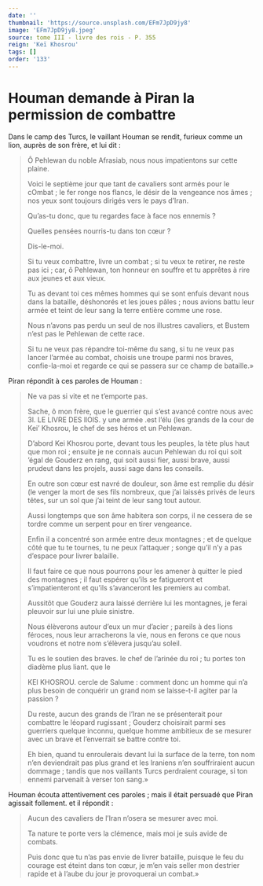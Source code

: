 ```yaml
---
date: ''
thumbnail: 'https://source.unsplash.com/EFm7JpD9jy8'
image: 'EFm7JpD9jy8.jpeg'
source: tome III - livre des rois - P. 355
reign: 'Keï Khosrou'
tags: []
order: '133'
---
```


# Houman demande à Piran la permission de combattre

Dans le camp des Turcs, le vaillant Houman se rendit, furieux comme un lion, auprès de son frère, et lui dit :

> Ô Pehlewan du noble Afrasiab, nous nous impatientons sur cette plaine.
>
> Voici le septième jour que tant de cavaliers sont armés pour le cOmbat ; le fer ronge nos flancs, le désir de la vengeance nos âmes ; nos yeux sont toujours dirigés vers le pays d’Iran.
>
> Qu’as-tu donc, que tu regardes face à face nos ennemis ?
>
> Quelles pensées nourris-tu dans ton cœur ?
>
> Dis-le-moi.
>
> Si tu veux combattre, livre un combat ; si tu veux te retirer, ne reste pas ici ; car, ô Pehlewan, ton honneur en souffre et tu apprêtes à rire aux jeunes et aux vieux.
>
> Tu as devant toi ces mêmes hommes qui se sont enfuis devant nous dans la bataille, déshonorés et les joues pâles ; nous avions battu leur armée et teint de leur sang la terre entière comme une rose.
>
> Nous n’avons pas perdu un seul de nos illustres cavaliers, et Bustem n’est pas le Pehlewan de cette race.
>
> Si tu ne veux pas répandre toi-même du sang, si tu ne veux pas lancer l’armée au combat, choisis une troupe parmi nos braves, confie-la-moi et regarde ce qui se passera sur ce champ de bataille.»

Piran répondit à ces paroles de Houman :

> Ne va pas si vite et ne t’emporte pas.
>
> Sache, ô mon frère, que le guerrier qui s’est avancé contre nous avec 3l.
> LE LIVRE DES llOlS. y une armée .est l’élu (les grands de la cour de Kei’
> Khosrou, le chef de ses héros et un Pehlewan.
>
> D’abord Kei Khosrou porte, devant tous les peuples, la tète plus haut que mon roi ; ensuite je ne connais aucun Pehlewan du roi qui soit ’égal de Gouderz en rang, qui soit aussi fier, aussi brave, aussi prudeut dans les projels, aussi sage dans les conseils.
>
> En outre son cœur est navré de douleur, son âme est remplie du désir (le venger la mort de ses fils nombreux, que j’ai laissés privés de leurs têtes, sur un sol que j’ai teint de leur sang tout autour.
>
> Aussi longtemps que son âme habitera son corps, il ne cessera de se tordre comme un serpent pour en tirer vengeance.
>
> Enfin il a concentré son armée entre deux montagnes ; et de quelque côté que tu te tournes, tu ne peux l’attaquer ; songe qu’il n’y a pas d’espace pour livrer balaille.
>
> Il faut faire ce que nous pourrons pour les amener à quitter le pied des montagnes ; il faut espérer qu’ils se fatigueront et s’impatienteront et qu’ils s’avanceront les premiers au combat.
>
> Aussitôt que Gouderz aura laissé derrière lui les montagnes, je ferai pleuvoir sur lui une pluie sinistre.
>
> Nous élèverons autour d’eux un mur d’acier ; pareils à des lions féroces, nous leur arracherons la vie, nous en ferons ce que nous voudrons et notre nom s’élèvera jusqu’au soleil.
>
> Tu es le soutien des braves. le chef de l’arinée du roi ; tu portes ton diadème plus liant. que le
>
> KEl KHOSROU. cercle de Salume : comment donc un homme qui n’a plus besoin de conquérir un grand nom se laisse-t-il agiter par la passion ?
>
> Du reste, aucun des grands de l’Iran ne se présenterait pour combattre le léopard rugissant ; Gouderz choisirait parmi ses guerriers quelque inconnu, quelque homme ambitieux de se mesurer avec un brave et l’enverrait se battre contre toi.
>
> Eh bien, quand tu enroulerais devant lui la surface de la terre, ton nom n’en deviendrait pas plus grand et les lraniens n’en souffriraient aucun dommage ; tandis que nos vaillants Turcs perdraient courage, si ton ennemi parvenait à verser ton sang.»

Houman écouta attentivement ces paroles ; mais il était persuadé que Piran agissait follement. et il répondit :

> Aucun des cavaliers de l’Iran n’osera se mesurer avec moi.
>
> Ta nature te porte vers la clémence, mais moi je suis avide de combats.
>
> Puis donc que tu n’as pas envie de livrer bataille, puisque le feu du courage est éteint dans ton cœur, je m’en vais seller mon destrier rapide et à l’aube du jour je provoquerai un combat.»
